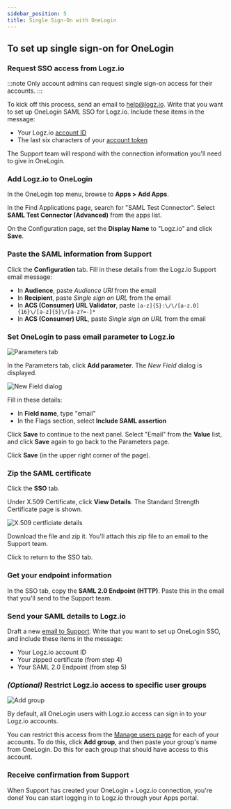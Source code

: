 ```yaml
---
sidebar_position: 5
title: Single Sign-On with OneLogin
---
```


## To set up single sign-on for OneLogin


### Request SSO access from Logz.io

:::note
Only account admins can request single sign-on access for their accounts.
:::

To kick off this process, send an email to [help@logz.io](mailto:help@logz.io).
Write that you want to set up OneLogin SAML SSO for Logz.io.
Include these items in the message:

* Your Logz.io [account ID](https://docs.logz.io/user-guide/accounts/finding-your-account-id.html)
* The last six characters of your [account token](https://app.logz.io/#/dashboard/settings/manage-accounts)

The Support team will respond with the connection information you'll need to give in OneLogin.

### Add Logz.io to OneLogin

In the OneLogin top menu, browse to **Apps > Add Apps**.

In the Find Applications page, search for "SAML Test Connector". Select **SAML Test Connector (Advanced)** from the apps list.

On the Configuration page, set the **Display Name** to "Logz.io" and click **Save**.

### Paste the SAML information from Support

Click the **Configuration** tab.
Fill in these details from the Logz.io Support email message:

* In **Audience**, paste _Audience URI_ from the email
* In **Recipient**, paste _Single sign on URL_ from the email
* In **ACS (Consumer) URL Validator**, paste `[a-z]{5}:\/\/[a-z.0]{16}\/[a-z]{5}\/[a-z?=-]*`
* In **ACS (Consumer) URL**, paste _Single sign on URL_ from the email

### Set OneLogin to pass email parameter to Logz.io

![Parameters tab](https://dytvr9ot2sszz.cloudfront.net/logz-docs/sso-providers/onelogin/parameters-tab-add-parameter.png)

In the Parameters tab, click **Add parameter**. The _New Field_ dialog is displayed.

![New Field dialog](https://dytvr9ot2sszz.cloudfront.net/logz-docs/sso-providers/onelogin/new-field-modal.png)

Fill in these details:

* In **Field name**, type "email"
* In the Flags section, select **Include SAML assertion**

Click **Save** to continue to the next panel.
Select "Email" from the **Value** list, and click **Save** again to go back to the Parameters page.

Click **Save** (in the upper right corner of the page).

### Zip the SAML certificate

Click the **SSO** tab.

Under X.509 Certificate, click **View Details**. The Standard Strength Certificate page is shown.

![X.509 certficiate details](https://dytvr9ot2sszz.cloudfront.net/logz-docs/sso-providers/onelogin/x509-certificate-details.png)

Download the file and zip it. You'll attach this zip file to an email to the Support team.

Click <i class="fas fa-long-arrow-alt-left"></i> to return to the SSO tab.

### Get your endpoint information

In the SSO tab, copy the **SAML 2.0 Endpoint (HTTP)**.
Paste this in the email that you'll send to the Support team.

### Send your SAML details to Logz.io

Draft a new [email to Support](mailto:help@logz.io).
Write that you want to set up OneLogin SSO, and include these items in the message:

* Your Logz.io account ID
* Your zipped certificate (from step 4)
* Your SAML 2.0 Endpoint (from step 5)

### _(Optional)_ Restrict Logz.io access to specific user groups

![Add group](https://dytvr9ot2sszz.cloudfront.net/logz-docs/access-and-authentication/sso--manage-groups.png)

By default, all OneLogin users with Logz.io access can sign in to your Logz.io accounts.

You can restrict this access from the [Manage users page](https://app.logz.io/#/dashboard/settings/manage-users) for each of your accounts.
To do this, click **Add group**, and then paste your group's name from OneLogin.
Do this for each group that should have access to this account.

### Receive confirmation from Support

When Support has created your OneLogin + Logz.io connection, you're done!
You can start logging in to Logz.io through your Apps portal.
